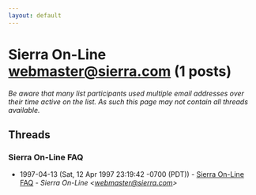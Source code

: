 ```yaml
---
layout: default
---
```


# Sierra On-Line <webmaster@sierra.com> (1 posts)

_Be aware that many list participants used multiple email addresses over their time active on the list. As such this page may not contain all threads available._

## Threads

### Sierra On-Line FAQ
+ 1997-04-13 (Sat, 12 Apr 1997 23:19:42 -0700 (PDT)) - [Sierra On-Line FAQ](/archive/1997/04/2c7ddfc96d99a1c9eab5321ce7d1c1679b886eb89f98ac2b4ab07f4a67935ee2) - _Sierra On-Line \<webmaster@sierra.com\>_

